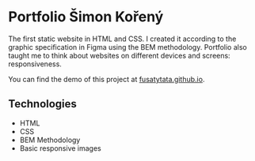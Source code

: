 # Portfolio Šimon Kořený

The first static website in HTML and CSS. I created it according to the graphic specification in Figma using the BEM methodology.
Portfolio also taught me to think about websites on different devices and screens: responsiveness.

You can find the demo of this project at [fusatytata.github.io](https://fusatytata.github.io/).

## Technologies 

- HTML
- CSS
- BEM Methodology
- Basic responsive images
